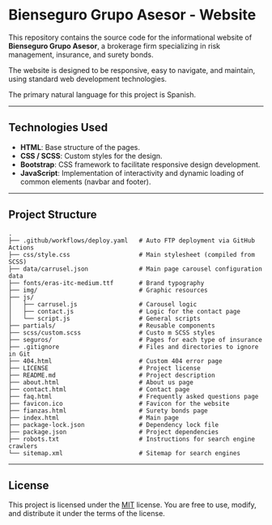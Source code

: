# Bienseguro Grupo Asesor - Website

This repository contains the source code for the informational website of **Bienseguro Grupo Asesor**, a brokerage firm specializing in risk management, insurance, and surety bonds.

The website is designed to be responsive, easy to navigate, and maintain, using standard web development technologies.

The primary natural language for this project is Spanish.

---

## Technologies Used

- **HTML**: Base structure of the pages.
- **CSS / SCSS**: Custom styles for the design.
- **Bootstrap**: CSS framework to facilitate responsive design development.
- **JavaScript**: Implementation of interactivity and dynamic loading of common elements (navbar and footer).

---

## Project Structure

```
.
├── .github/workflows/deploy.yaml   # Auto FTP deployment via GitHub Actions
├── css/style.css                   # Main stylesheet (compiled from SCSS)
├── data/carrusel.json              # Main page carousel configuration data
├── fonts/eras-itc-medium.ttf	    # Brand typography
├── img/                     	    # Graphic resources
├── js/
│   ├── carrusel.js          	    # Carousel logic
│   ├── contact.js           	    # Logic for the contact page
│   └── script.js            	    # General scripts
├── partials/                	    # Reusable components
├── scss/custom.scss			    # Custo m SCSS styles
├── seguros/                 	    # Pages for each type of insurance
├── .gitignore                      # Files and directories to ignore in Git
├── 404.html               	        # Custom 404 error page
├── LICENSE                         # Project license
├── README.md                	    # Project description
├── about.html               	    # About us page
├── contact.html             	    # Contact page
├── faq.html                 	    # Frequently asked questions page
├── favicon.ico                     # Favicon for the website
├── fianzas.html             	    # Surety bonds page
├── index.html               	    # Main page
├── package-lock.json        	    # Dependency lock file
├── package.json             	    # Project dependencies
├── robots.txt                      # Instructions for search engine crawlers
└── sitemap.xml                     # Sitemap for search engines
```

---

## License

This project is licensed under the [MIT](LICENSE) license. You are free to use, modify, and distribute it under the terms of the license.
